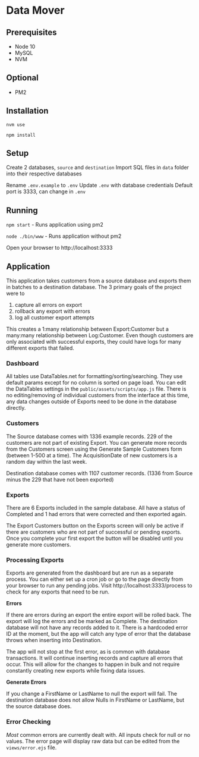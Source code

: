 # Data Mover

## Prerequisites

* Node 10
* MySQL
* NVM

## Optional
* PM2

## Installation
`nvm use`

`npm install`

## Setup
Create 2 databases, `source` and `destination`
Import SQL files in `data` folder into their respective databases

Rename `.env.example` to `.env`
Update `.env` with database credentials
Default port is 3333, can change in `.env`


## Running
`npm start` - Runs application using pm2

`node ./bin/www` - Runs application without pm2

Open your browser to http://localhost:3333


## Application

This application takes customers from a source database and exports them in batches to a destination database. The 3 primary goals of the project were to
  1. capture all errors on export
  2. rollback any export with errors
  3. log all customer export attempts

This creates a 1:many relationship between Export:Customer but a many:many relationship between Log:Customer. Even though customers are only associated with successful exports, they could have logs for many different exports that failed.


### Dashboard

All tables use DataTables.net for formatting/sorting/searching. They use default params except for no column is sorted on page load. You can edit the DataTables settings in the `public/assets/scripts/app.js` file. There is no editing/removing of individual customers from the interface at this time, any data changes outside of Exports need to be done in the database directly.

### Customers

The Source database comes with 1336 example records. 229 of the customers are not part of existing Export. You can generate more records from the Customers screen using the Generate Sample Customers form (between 1-500 at a time). The AcquisitionDate of new customers is a random day within the last week.

Destination database comes with 1107 customer records. (1336 from Source minus the 229 that have not been exported)

### Exports

There are 6 Exports included in the sample database. All have a status of Completed and 1 had errors that were corrected and then exported again.

The Export Customers button on the Exports screen will only be active if there are customers who are not part of successful or pending exports. Once you complete your first export the button will be disabled until you generate more customers.

### Processing Exports

Exports are generated from the dashboard but are run as a separate process. You can either set up a cron job or go to the page directly from your browser to run any pending jobs. Visit http://localhost:3333/process to check for any exports that need to be run.

**Errors**

If there are errors during an export the entire export will be rolled back. The export will log the errors and be marked as Complete. The destination database will not have any records added to it. There is a hardcoded error ID at the moment, but the app will catch any type of error that the database throws when inserting into Destination.

The app will not stop at the first error, as is common with database transactions. It will continue inserting records and capture all errors that occur. This will allow for the changes to happen in bulk and not require constantly creating new exports while fixing data issues.

**Generate Errors**

If you change a FirstName or LastName to null the export will fail. The destination database does not allow Nulls in FirstName or LastName, but the source database does.

### Error Checking

*Most* common errors are currently dealt with. All inputs check for null or no values. The error page will display raw data but can be edited from the `views/error.ejs` file.

